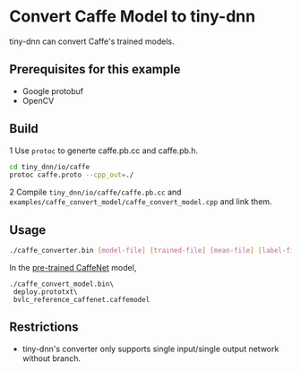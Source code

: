# Convert Caffe Model to tiny-dnn
tiny-dnn can convert Caffe's trained models.

## Prerequisites for this example
- Google protobuf
- OpenCV

## Build

1 Use ```protoc``` to generte caffe.pb.cc and caffe.pb.h.
```bash
cd tiny_dnn/io/caffe
protoc caffe.proto --cpp_out=./
```

2 Compile ```tiny_dnn/io/caffe/caffe.pb.cc``` and ```examples/caffe_convert_model/caffe_convert_model.cpp``` and link them.

## Usage
```bash
./caffe_converter.bin [model-file] [trained-file] [mean-file] [label-file] [img-file]
```

In the [pre-trained CaffeNet](https://github.com/BVLC/caffe/tree/master/examples/cpp_classification) model,
```
./caffe_convert_model.bin\
 deploy.prototxt\
 bvlc_reference_caffenet.caffemodel
```

## Restrictions
- tiny-dnn's converter only supports single input/single output network without branch.